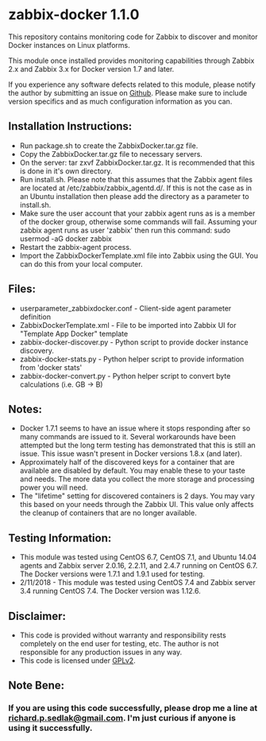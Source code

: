 # zabbix-docker 1.1.0
This repository contains monitoring code for Zabbix to discover and monitor Docker instances on Linux platforms.

This module once installed provides monitoring capabilities through Zabbix 2.x and Zabbix 3.x for Docker version 1.7 and later.

If you experience any software defects related to this module, please notify the author by submitting an issue on [Github](https://github.com/rpsedlak/zabbix-docker/issues).  Please make sure to include version specifics and as much configuration information as you can.

## Installation Instructions:
* Run package.sh to create the ZabbixDocker.tar.gz file.
* Copy the ZabbixDocker.tar.gz file to necessary servers.
* On the server: tar zxvf ZabbixDocker.tar.gz.  It is recommended that this is done in it's own directory.
* Run install.sh.  Please note that this assumes that the Zabbix agent files are located at /etc/zabbix/zabbix_agentd.d/.  If this is not the case as in an Ubuntu installation then please add the directory as a parameter to install.sh.
* Make sure the user account that your zabbix agent runs as is a member of the docker group, otherwise some commands will fail. Assuming your zabbix agent runs as user 'zabbix' then run this command: sudo usermod -aG docker zabbix
* Restart the zabbix-agent process.
* Import the ZabbixDockerTemplate.xml file into Zabbix using the GUI. You can do this from your local computer.

## Files:
* userparameter_zabbixdocker.conf - Client-side agent parameter definition
* ZabbixDockerTemplate.xml - File to be imported into Zabbix UI for "Template App Docker" template
* zabbix-docker-discover.py - Python script to provide docker instance discovery.
* zabbix-docker-stats.py - Python helper script to provide information from 'docker stats'
* zabbix-docker-convert.py - Python helper script to convert byte calculations (i.e. GB -> B)

## Notes:
* Docker 1.7.1 seems to have an issue where it stops responding after so many commands are issued to it.  Several workarounds have been attempted but the long term testing has demonstrated that this is still an issue.  This issue wasn't present in Docker versions 1.8.x (and later).
* Approximately half of the discovered keys for a container that are available are disabled by default.  You may enable these to your taste and needs.  The more data you collect the more storage and processing power you will need.
* The "lifetime" setting for discovered containers is 2 days.  You may vary this based on your needs through the Zabbix UI.  This value only affects the cleanup of containers that are no longer available.

## Testing Information:
* This module was tested using CentOS 6.7, CentOS 7.1, and Ubuntu 14.04 agents and Zabbix server 2.0.16, 2.2.11, and 2.4.7 running on CentOS 6.7.  The Docker versions were 1.7.1 and 1.9.1 used for testing. 
* 2/11/2018 - This module was tested using CentOS 7.4 and Zabbix server 3.4 running CentOS 7.4. The Docker version was 1.12.6.

## Disclaimer:
* This code is provided without warranty and responsibility rests completely on the end user for testing, etc.  The author is not responsible for any production issues in any way.
* This code is licensed under [GPLv2](http://www.gnu.org/licenses/old-licenses/gpl-2.0.en.html).

## Note Bene:
### If you are using this code successfully, please drop me a line at [richard.p.sedlak@gmail.com](mailto:richard.p.sedlak@gmail.com).  I'm just curious if anyone is using it successfully.
